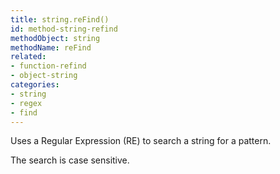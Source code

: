 ```yaml
---
title: string.reFind()
id: method-string-refind
methodObject: string
methodName: reFind
related:
- function-refind
- object-string
categories:
- string
- regex
- find
---
```


Uses a Regular Expression (RE) to search a string for a pattern. 

The search is case sensitive.